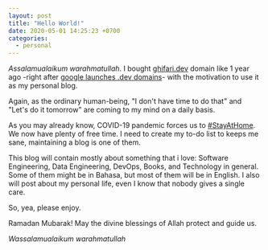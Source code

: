 ```yaml
---
layout: post
title: "Hello World!"
date: 2020-05-01 14:25:23 +0700
categories:
  - personal
---
```

_Assalamualaikum warahmatullah_. I bought [ghifari.dev][ghifari] domain like 1 year ago -right after [google launches .dev domains][dev-launch]- with the motivation to use it as my personal blog.

Again, as the ordinary human-being, "I don't have time to do that" and "Let's do it tomorrow" are coming to my mind on a daily basis.

As you may already know, COVID-19 pandemic forces us to [#StayAtHome][stayathome]. We now have plenty of free time. I need to create my to-do list to keeps me sane, maintaining a blog is one of them.

This blog will contain mostly about something that i love: Software Engineering, Data Engineering, DevOps, Books,  and Technology in general. Some of them might be in Bahasa, but most of them will be in English. I also will post about my personal life, even I know that nobody gives a single care.

So, yea, please enjoy.

Ramadan Mubarak! May the divine blessings of Allah protect and guide us.

_Wassalamualaikum warahmatullah_

[ghifari]: https://ghifari.dev
[dev-launch]: https://www.blog.google/technology/developers/hello-dev/
[stayathome]: https://www.stayathome.world/
